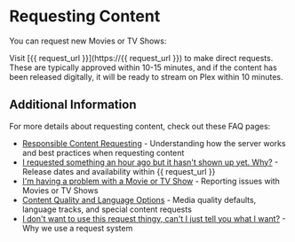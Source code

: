 # Requesting Content

You can request new Movies or TV Shows:

Visit [{{ request_url }}](https://{{ request_url }}) to make direct requests. These are typically approved within 10-15 minutes, and if the content has been released digitally, it will be ready to stream on Plex within 10 minutes.

## Additional Information
For more details about requesting content, check out these FAQ pages:

- [Responsible Content Requesting](faq/responsible-content-requests.md) - Understanding how the server works and best practices when requesting content
- [I requested something an hour ago but it hasn't shown up yet. Why?](faq/missing-requests.md) - Release dates and availability within {{ request_url }}
- [I'm having a problem with a Movie or TV Show](faq/content-issues.md) - Reporting issues with Movies or TV Shows
- [Content Quality and Language Options](faq/special-requests.md) - Media quality defaults, language tracks, and special content requests
- [I don't want to use this request thingy, can't I just tell you what I want?](faq/i-dont-want-to-use-overseerr.md) - Why we use a request system
